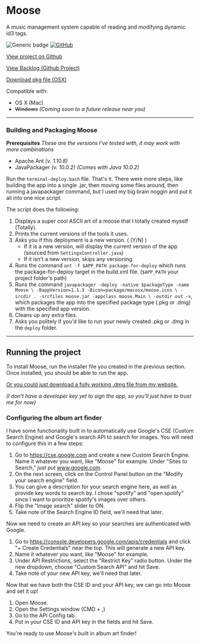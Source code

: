# Moose
A music management system capable of reading and modifying dynamic id3 tags.

![Generic badge](https://img.shields.io/badge/version-1.1.3-brightgreen.svg)
[![GitHub](https://img.shields.io/github/license/mashape/apistatus.svg)]()

[View project on Github](https://www.github.com/mpfthprblmtq/moose)

[View Backlog (Github Project)](https://github.com/mpfthprblmtq/moose/projects/1)

[Download pkg file (OSX)](https://www.prblmtq.com/projects/moose/download)

Compatible with:
* OS X (Mac)
* ~~Windows~~ *(Coming soon to a future release near you)*

---

### Building and Packaging Moose

__Prerequisites__ *These are the versions I've tested with, it may work with more combinations*
* Apache Ant *(v. 1.10.8)*
* JavaPackager *(v. 10.0.2) (Comes with Java 10.0.2)* 


Run the `terminal-deploy.bash` file.  That's it.  There were more steps, like building the app into a single .jar, then 
moving some files around, then running a javapackager command, but I used my big brain noggin and put it all into one nice script.

The script does the following:
1. Displays a super cool ASCII art of a moose that I totally created myself (Totally).
2. Prints the current versions of the tools it uses.
3. Asks you if this deployment is a new version. ( [Y/N] )
    - If it is a new version, will display the current version of the app (sourced from `SettingsController.java`)
    - If it isn't a new version, skips any versioning
4. Runs the command `ant -f $APP_PATH package-for-deploy` which runs the package-for-deploy target in the build.xml file.  (`$APP_PATH` your project folder's path)
5. Runs the command `javapackager -deploy -native $packageType -name Moose \
                        -BappVersion=1.1.3 -Bicon=package/macosx/moose.icns \
                        -srcdir . -srcfiles moose.jar -appclass moose.Main \
                        -outdir out -v`, which packages the app into the specified package type (.pkg or .dmg) with the specified app version.
6. Cleans up any extra files.
7. Asks you politely if you'd like to run your newly created .pkg or .dmg in the `deploy` folder.

---

## Running the project

To install Moose, run the installer file you created in the previous section.  Once installed, you should be able to run the app.

[Or you could just download a fully working .dmg file from my website.](https://www.prblmtq.com/projects/moose/download)

*(I don't have a developer key yet to sign the app, so you'll just have to trust me for now)*

### Configuring the album art finder

I have some functionality built in to automatically use Google's CSE (Custom Search Engine) and Google's search API to search for images.  You will need to configure this in a few steps:
1.  Go to https://cse.google.com and create a new Custom Search Engine.  Name it whatever you want, like "Moose" for example.  Under "Sites to Search," just put www.google.com.
2.  On the next screen, click on the Control Panel button on the "Modify your search engine" field.
3.  You can give a description for your search engine here, as well as provide key words to search by.  I chose "spotify" and "open.spotify" since I want to prioritize spotify's images over others.
4.  Flip the "Image search" slider to ON.
5.  Take note of the Search Engine ID field, we'll need that later.

Now we need to create an API key so your searches are authenticated with Google.
1.  Go to https://console.developers.google.com/apis/credentials and click "+ Create Credentials" near the top.  This will generate a new API key.
2.  Name it whatever you want, like "Moose" for example.
3.  Under API Restrictions, select the "Restrict Key" radio button.  Under the new dropdown, choose "Custom Search API" and hit Save.
4.  Take note of your new API key, we'll need that later.

Now that we have both the CSE ID and your API key, we can go into Moose and set it up!
1.  Open Moose.
2.  Open the Settings window (CMD + ,)
3.  Go to the API Config tab.
4.  Put in your CSE ID and API key in the fields and hit Save.

You're ready to use Moose's built in album art finder!